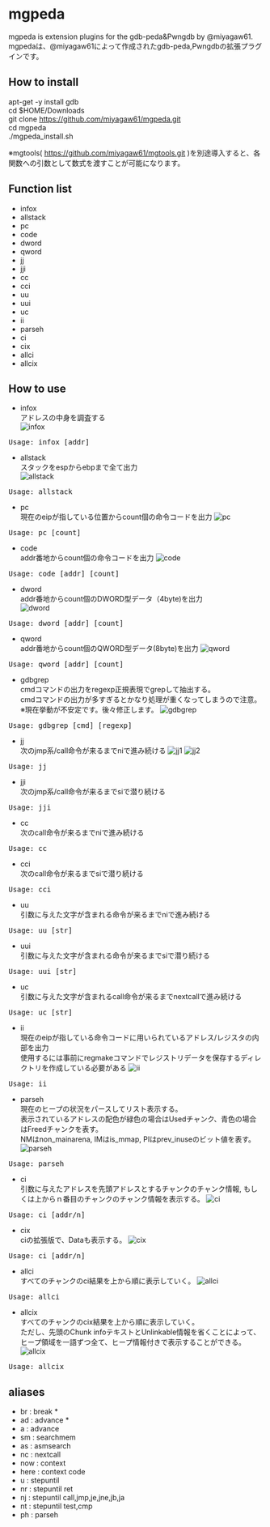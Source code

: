 mgpeda
===========

mgpeda is extension plugins for the gdb-peda&Pwngdb by @miyagaw61.  
mgpedaは、@miyagaw61によって作成されたgdb-peda,Pwngdbの拡張プラグインです。

How to install
--------------

apt-get -y install gdb  
cd $HOME/Downloads  
git clone https://github.com/miyagaw61/mgpeda.git  
cd mgpeda  
./mgpeda_install.sh  

※mgtools( https://github.com/miyagaw61/mgtools.git )を別途導入すると、各関数への引数として数式を渡すことが可能になります。  

Function list
-------------

* infox  
* allstack  
* pc  
* code  
* dword  
* qword  
* jj  
* jji  
* cc  
* cci  
* uu  
* uui  
* uc  
* ii  
* parseh  
* ci  
* cix  
* allci  
* allcix  

How to use
----------

* infox  
アドレスの中身を調査する  
![infox](http://i.imgur.com/6uTRYLj.png)
<pre>
Usage: infox [addr]
</pre>

* allstack  
スタックをespからebpまで全て出力  
![allstack](http://i.imgur.com/rMhRO9c.png)
<pre>
Usage: allstack
</pre>

* pc  
現在のeipが指している位置からcount個の命令コードを出力
![pc](http://i.imgur.com/12HCezL.png)
<pre>
Usage: pc [count]
</pre>

* code  
addr番地からcount個の命令コードを出力
![code](http://i.imgur.com/h4GPE1O.png)
<pre>
Usage: code [addr] [count]
</pre>

* dword  
addr番地からcount個のDWORD型データ（4byte)を出力  
![dword](http://i.imgur.com/KRAniQl.png)
<pre>
Usage: dword [addr] [count]
</pre>

* qword  
addr番地からcount個のQWORD型データ(8byte)を出力
![qword](http://i.imgur.com/7m4bb6s.png)
<pre>
Usage: qword [addr] [count]
</pre>

* gdbgrep  
cmdコマンドの出力をregexp正規表現でgrepして抽出する。  
cmdコマンドの出力が多すぎるとかなり処理が重くなってしまうので注意。  
※現在挙動が不安定です。後々修正します。
![gdbgrep](http://i.imgur.com/ee4PmRT.png)
<pre>
Usage: gdbgrep [cmd] [regexp]
</pre>

* jj  
次のjmp系/call命令が来るまでniで進み続ける
![jj1](http://i.imgur.com/k51hUKf.png)
![jj2](http://i.imgur.com/wKimY6o.png)
<pre>
Usage: jj
</pre>

* jji  
次のjmp系/call命令が来るまでsiで潜り続ける
<pre>
Usage: jji
</pre>

* cc  
次のcall命令が来るまでniで進み続ける
<pre>
Usage: cc
</pre>

* cci  
次のcall命令が来るまでsiで潜り続ける
<pre>
Usage: cci
</pre>

* uu  
引数に与えた文字が含まれる命令が来るまでniで進み続ける
<pre>
Usage: uu [str]
</pre>

* uui  
引数に与えた文字が含まれる命令が来るまでsiで潜り続ける
<pre>
Usage: uui [str]
</pre>

* uc  
引数に与えた文字が含まれるcall命令が来るまでnextcallで進み続ける
<pre>
Usage: uc [str]
</pre>

* ii  
現在のeipが指している命令コードに用いられているアドレス/レジスタの内部を出力  
使用するには事前にregmakeコマンドでレジストリデータを保存するディレクトリを作成している必要がある
![ii](http://i.imgur.com/PJuQdM1.png)
<pre>
Usage: ii
</pre>

* parseh  
現在のヒープの状況をパースしてリスト表示する。  
表示されているアドレスの配色が緑色の場合はUsedチャンク、青色の場合はFreedチャンクを表す。  
NMはnon_mainarena, IMはis_mmap, PIはprev_inuseのビット値を表す。
![parseh](http://i.imgur.com/ryqUG6x.png)
<pre>
Usage: parseh
</pre>

* ci  
引数に与えたアドレスを先頭アドレスとするチャンクのチャンク情報, もしくは上からｎ番目のチャンクのチャンク情報を表示する。
![ci](http://i.imgur.com/Wfj7WAq.png)
<pre>
Usage: ci [addr/n]
</pre>

* cix  
ciの拡張版で、Dataも表示する。
![cix](http://i.imgur.com/pO4443S.png)
<pre>
Usage: ci [addr/n]
</pre>

* allci  
すべてのチャンクのci結果を上から順に表示していく。
![allci](http://i.imgur.com/XVVRbGA.png)
<pre>
Usage: allci
</pre>

* allcix  
すべてのチャンクのcix結果を上から順に表示していく。  
ただし、先頭のChunk infoテキストとUnlinkable情報を省くことによって、  
ヒープ領域を一語ずつ全て、ヒープ情報付きで表示することができる。  
![allcix](http://i.imgur.com/V0qAzrO.png)
<pre>
Usage: allcix
</pre>

aliases
-------

* br : break *  
* ad : advance *  
* a : advance  
* sm : searchmem  
* as : asmsearch  
* nc : nextcall  
* now : context
* here : context code
* u : stepuntil 
* nr : stepuntil ret  
* nj : stepuntil call,jmp,je,jne,jb,ja  
* nt : stepuntil test,cmp  
* ph : parseh

